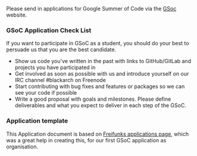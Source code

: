 <!---
This Application document is based on Freifunks applications page
https://wiki.freifunk.net/Student_Check_List
-->

Please send in applications for Google Summer of Code via the [GSoc](https://summerofcode.withgoogle.com/get-started/) website.

### GSoC Application Check List

If you want to participate in GSoC as a student, you should do your best to persuade us that you are the best candidate.

* Show us code you've written in the past with links to GitHub/GitLab and projects you have participated in
* Get involved as soon as possible with us and introduce yourself on our IRC channel
 \#blackarch on Freenode
* Start contributing with bug fixes and features or packages so we can see your code  if possible
* Write a good proposal with goals and milestones. Please define deliverables and what you expect to deliver in each step of the GSoC.

### Application template






This Application document is based on [Freifunks applications page](https://wiki.freifunk.net/Student_Check_List), which was a great help in creating this, for our first GSoC application as organisation.
